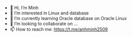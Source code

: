 - 👋 Hi, I’m Minh
- 👀 I’m interested in Linux and database
- 🌱 I’m currently learning Oracle database on Oracle Linux
- 💞️ I’m looking to collaborate on ...
- 📫 How to reach me: https://t.me/anhminh2509

<!---
anhminh2509/anhminh2509 is a ✨ special ✨ repository because its `README.md` (this file) appears on your GitHub profile.
You can click the Preview link to take a look at your changes.
--->
